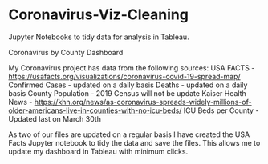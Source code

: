 # Coronavirus-Viz-Cleaning
Jupyter Notebooks to tidy data for analysis in Tableau.

Coronavirus by County Dashboard

My Coronavirus project has data from the following sources:
  USA FACTS - https://usafacts.org/visualizations/coronavirus-covid-19-spread-map/
    Confirmed Cases - updated on a daily basis
    Deaths - updated on a daily basis
    County Population - 2019 Census will not be update
  Kaiser Health News - https://khn.org/news/as-coronavirus-spreads-widely-millions-of-older-americans-live-in-counties-with-no-icu-beds/
    ICU Beds per County - Updated last on March 30th

As two of our files are updated on a regular basis I have created the USA Facts Jupyter notebook to tidy the data and save the files.
This allows me to update my dashboard in Tableau with minimum clicks.
